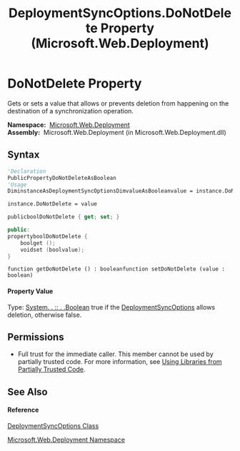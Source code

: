 ﻿---
title: DeploymentSyncOptions.DoNotDelete Property  (Microsoft.Web.Deployment)
TOCTitle: DoNotDelete Property
ms:assetid: P:Microsoft.Web.Deployment.DeploymentSyncOptions.DoNotDelete
ms:mtpsurl: https://msdn.microsoft.com/en-us/library/microsoft.web.deployment.deploymentsyncoptions.donotdelete(v=VS.90)
ms:contentKeyID: 20208792
ms.date: 05/02/2012
mtps_version: v=VS.90
f1_keywords:
- Microsoft.Web.Deployment.DeploymentSyncOptions.DoNotDelete
- Microsoft.Web.Deployment.DeploymentSyncOptions.get_DoNotDelete
- Microsoft.Web.Deployment.DeploymentSyncOptions.set_DoNotDelete
dev_langs:
- CSharp
- JScript
- VB
- c++
api_location:
- Microsoft.Web.Deployment.dll
api_name:
- Microsoft.Web.Deployment.DeploymentSyncOptions.DoNotDelete
- Microsoft.Web.Deployment.DeploymentSyncOptions.get_DoNotDelete
- Microsoft.Web.Deployment.DeploymentSyncOptions.set_DoNotDelete
api_type:
- Managed
topic_type:
- apiref
- kbSyntax
product_family_name: VS
ROBOTS: INDEX,FOLLOW
---

# DoNotDelete Property

Gets or sets a value that allows or prevents deletion from happening on the destination of a synchronization operation.

**Namespace:**  [Microsoft.Web.Deployment](microsoft-web-deployment-namespace.md)  
**Assembly:**  Microsoft.Web.Deployment (in Microsoft.Web.Deployment.dll)

## Syntax

``` vb
'Declaration
PublicPropertyDoNotDeleteAsBoolean
'Usage
DiminstanceAsDeploymentSyncOptionsDimvalueAsBooleanvalue = instance.DoNotDelete

instance.DoNotDelete = value
```

``` csharp
publicboolDoNotDelete { get; set; }
```

``` c++
public:
propertyboolDoNotDelete {
    boolget ();
    voidset (boolvalue);
}
```

``` jscript
function getDoNotDelete () : booleanfunction setDoNotDelete (value : boolean)
```

#### Property Value

Type: [System. . :: . .Boolean](https://msdn.microsoft.com/en-us/library/a28wyd50\(v=vs.90\))  
true if the [DeploymentSyncOptions](deploymentsyncoptions-class-microsoft-web-deployment.md) allows deletion, otherwise false.  

## Permissions

  - Full trust for the immediate caller. This member cannot be used by partially trusted code. For more information, see [Using Libraries from Partially Trusted Code](https://msdn.microsoft.com/en-us/library/8skskf63\(v=vs.90\)).

## See Also

#### Reference

[DeploymentSyncOptions Class](deploymentsyncoptions-class-microsoft-web-deployment.md)

[Microsoft.Web.Deployment Namespace](microsoft-web-deployment-namespace.md)

